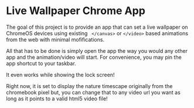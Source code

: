 Live Wallpaper Chrome App
========================

The goal of this project is to provide an app that can set a live wallpaper on ChromeOS devices using existing ``` </canvas>``` or ```</video>``` based animations from the web with minimal mofifications.

All that has to be done is simply open the app the way you would any other app and the animation/video will start.
For convenience, you may pin the app shortcut to your taskbar.

It even works while showing the lock screen!

Right now, it is set to display the nature timescape originally from the chromebook pixel but, you can change that to any video url you want as long as it points to a valid html5 video file!
